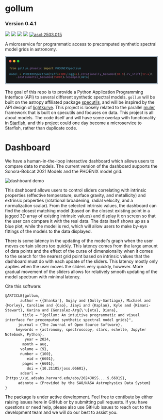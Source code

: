# gollum 
### Version 0.4.1

<a href="https://gollum-astro.readthedocs.io/en/latest/"><img src="https://img.shields.io/badge/Read-the%20docs-blue"></a>
<a href="https://pypi.org/project/gollum/"><img src="https://img.shields.io/badge/pip_install-gollum-yellow"></a>
<a href="https://ui.adsabs.harvard.edu/abs/2013A%26A...553A...6H/abstract"><img src="https://img.shields.io/badge/Works_with-PHOENIX-brightgreen"></a>
<a href="https://zenodo.org/record/1309035#.YL_SQoRKiV4"><img src="https://img.shields.io/badge/Works_with-Sonora_Bobcat-brightgreen"></a>
<a href="https://ascl.net/2503.015"><img src="https://img.shields.io/badge/ascl-2503.015-blue.svg?colorB=262255" alt="ascl:2503.015" /></a>

A microservice for programmatic access to precomputed synthetic spectral model grids in astronomy.

![gollum demo](docs/_static/gollum_resample.png?raw=true "Code Snippet of PHOENIX Synthetic Model Demonstration")

The goal of this repo is to provide a Python Application Programming Interface (API) to several different synthetic spectral models. `gollum` will be built on the astropy affiliated package [specutils](https://specutils.readthedocs.io/en/stable/), and will be inspired by the API design of [lightkurve](http://docs.lightkurve.org/). This project is loosely related to the parallel [muler](http://muler.readthedocs.io/) framework that is built on specutils and focuses on data. This project is all about models. The code itself and will have some overlap with functionality in [Starfish](https://starfish.readthedocs.io/en/latest/), and this project could one day become a microservice to Starfish, rather than duplicate code.

# Dashboard

We have a human-in-the-loop interactive dashboard which allows users to compare data to models. The current version of the dashboard supports the Sonora-Bobcat 2021 Models and the PHOENIX model grid.

![dashboard demo](https://user-images.githubusercontent.com/98151293/167173097-31427d83-f7fc-4146-a520-34e6b97b3b1b.gif)

This dashboard allows users to control sliders correlating with intrinsic properties (effective temperature, surface gravity, and metallicity) and extrinsic properties (rotational broadening, radial velocity, and a normalization scalar). From the selected intrinsic values, the dashboard can find the closest matching model (based on the closest existing point in a jagged 3D array of existing intrinsic values) and display it on screen so that the user can compare it with the real data. The data itself shows up as a blue plot, while the model is red, which will allow users to make by-eye fittings of the models to the data displayed.

There is some latency in the updating of the model's graph when the user moves certain sliders too quickly. This latency comes from the large amount of data points and the effect of the curse of dimensionality when it comes to the search for the nearest grid point based on intrinsic values that the dashboard must do with each update of the sliders. This latency mostly only applies when the user moves the sliders very quickly, however. More gradual movement of the sliders allows for relatively smooth updating of the model spectrum with minimal latency.

Cite this software:
```
@ARTICLE{gollum,
       author = {{Shankar}, Sujay and {Gully-Santiago}, Michael and {Morley}, Caroline and {Cao}, Jiayi and {Kaplan}, Kyle and {Kimani-Stewart}, Karina and {Gonzalez-Arg{\'u}eta}, Diana},
        title = "{gollum: An intuitive programmatic and visual interface for precomputed synthetic spectral model grids}",
      journal = {The Journal of Open Source Software},
     keywords = {astronomy, spectroscopy, stars, echelle, Jupyter Notebook, Python},
         year = 2024,
        month = aug,
       volume = {9},
       number = {100},
          eid = {6601},
        pages = {6601},
          doi = {10.21105/joss.06601},
       adsurl = {https://ui.adsabs.harvard.edu/abs/2024JOSS....9.6601S},
      adsnote = {Provided by the SAO/NASA Astrophysics Data System}
}
```


The package is under active development. Feel free to contibute by either raising issues here in GitHub or by submitting pull requests. If you have questions or need help, please also use GitHub issues to reach out to the development team and we will do our best to assist you.
